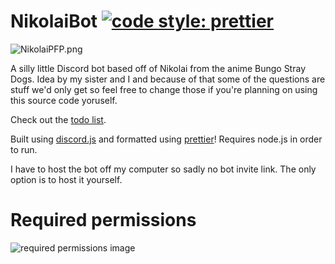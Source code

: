 # NikolaiBot [![code style: prettier](https://img.shields.io/badge/code_style-prettier-ff69b4.svg?style=flat-square)](https://github.com/prettier/prettier)

![NikolaiPFP.png](https://danilionn.github.io/danis-bot-website/assets/images/NikolaiPFP128.png)

A silly little Discord bot based off of Nikolai from the anime Bungo Stray Dogs.
Idea by my sister and I and because of that some of the questions are stuff we'd only get so feel free to change those if you're planning on using this source code yoruself.

Check out the [todo list](https://github.com/DaniLionn/NikolaiBot/blob/main/todo.md).

Built using [discord.js](https://github.com/discordjs) and formatted using [prettier](https://github.com/prettier)!
Requires node.js in order to run.

I have to host the bot off my computer so sadly no bot invite link. The only option is to host it yourself.

# Required permissions

![required permissions image](https://github.com/DaniLionn/NikolaiBot/assets/107291896/1b2a3fd9-2a18-44a7-9d74-8b7a39706c0e)

